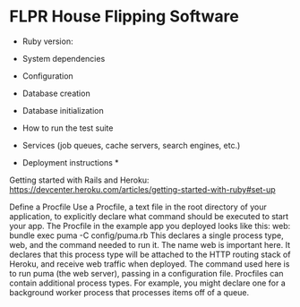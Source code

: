 # FLPR House Flipping Software


* Ruby version:

* System dependencies

* Configuration

* Database creation

* Database initialization

* How to run the test suite

* Services (job queues, cache servers, search engines, etc.)

* Deployment instructions *

Getting started with Rails and Heroku:
https://devcenter.heroku.com/articles/getting-started-with-ruby#set-up

Define a Procfile
Use a Procfile, a text file in the root directory of your application, to explicitly declare what command should be executed to start your app.
The Procfile in the example app you deployed looks like this:
web: bundle exec puma -C config/puma.rb
This declares a single process type, web, and the command needed to run it. The name web is important here. It declares that this process type will be attached to the HTTP routing stack of Heroku, and receive web traffic when deployed. The command used here is to run puma (the web server), passing in a configuration file.
Procfiles can contain additional process types. For example, you might declare one for a background worker process that processes items off of a queue.
